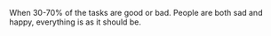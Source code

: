 When 30-70% of the tasks are good or bad. People are both sad and happy, everything is as it should be.